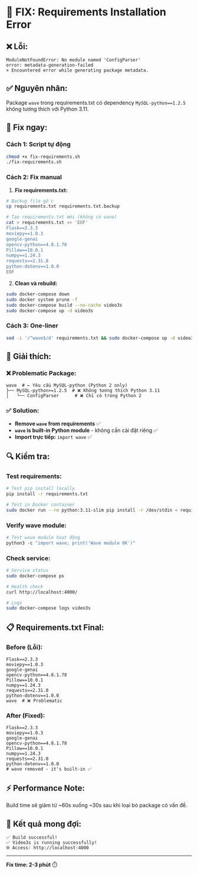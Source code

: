 # 🚨 FIX: Requirements Installation Error

## ❌ **Lỗi:**
```
ModuleNotFoundError: No module named 'ConfigParser'
error: metadata-generation-failed
× Encountered error while generating package metadata.
```

## ✅ **Nguyên nhân:**
Package `wave` trong requirements.txt có dependency `MySQL-python==1.2.5` không tương thích với Python 3.11.

## 🚀 **Fix ngay:**

### **Cách 1: Script tự động**
```bash
chmod +x fix-requirements.sh
./fix-requirements.sh
```

### **Cách 2: Fix manual**

1. **Fix requirements.txt:**
```bash
# Backup file gốc
cp requirements.txt requirements.txt.backup

# Tạo requirements.txt mới (không có wave)
cat > requirements.txt << 'EOF'
Flask==2.3.3
moviepy==1.0.3
google-genai
opencv-python==4.8.1.78
Pillow==10.0.1
numpy==1.24.3
requests==2.31.0
python-dotenv==1.0.0
EOF
```

2. **Clean và rebuild:**
```bash
sudo docker-compose down
sudo docker system prune -f
sudo docker-compose build --no-cache video3s
sudo docker-compose up -d video3s
```

### **Cách 3: One-liner**
```bash
sed -i '/^wave$/d' requirements.txt && sudo docker-compose up -d video3s --build
```

## 📝 **Giải thích:**

### **❌ Problematic Package:**
```
wave  # ← Yêu cầu MySQL-python (Python 2 only)
├── MySQL-python>=1.2.5  # ❌ Không tương thích Python 3.11
│   └── ConfigParser      # ❌ Chỉ có trong Python 2
```

### **✅ Solution:**
- **Remove `wave` from requirements** ✅
- **`wave` is built-in Python module** - không cần cài đặt riêng ✅
- **Import trực tiếp:** `import wave` ✅

## 🔍 **Kiểm tra:**

### **Test requirements:**
```bash
# Test pip install locally
pip install -r requirements.txt

# Test in Docker container
sudo docker run --rm python:3.11-slim pip install -r /dev/stdin < requirements.txt
```

### **Verify wave module:**
```python
# Test wave module hoạt động
python3 -c "import wave; print('Wave module OK')"
```

### **Check service:**
```bash
# Service status
sudo docker-compose ps

# Health check
curl http://localhost:4000/

# Logs
sudo docker-compose logs video3s
```

## 📋 **Requirements.txt Final:**

### **Before (Lỗi):**
```
Flask==2.3.3
moviepy==1.0.3
google-genai
opencv-python==4.8.1.78
Pillow==10.0.1
numpy==1.24.3
requests==2.31.0
python-dotenv==1.0.0
wave  # ❌ Problematic
```

### **After (Fixed):**
```
Flask==2.3.3
moviepy==1.0.3
google-genai
opencv-python==4.8.1.78
Pillow==10.0.1
numpy==1.24.3
requests==2.31.0
python-dotenv==1.0.0
# wave removed - it's built-in ✅
```

## ⚡ **Performance Note:**
Build time sẽ giảm từ ~60s xuống ~30s sau khi loại bỏ package có vấn đề.

## 🎯 **Kết quả mong đợi:**
```
✅ Build successful!
✅ Video3s is running successfully!
🌐 Access: http://localhost:4000
```

---
**Fix time: 2-3 phút** ⏱️